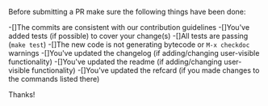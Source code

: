 Before submitting a PR make sure the following things have been done:

-[]The commits are consistent with our contribution guidelines
-[]You've added tests (if possible) to cover your change(s)
-[]All tests are passing (`make test`)
-[]The new code is not generating bytecode or `M-x checkdoc` warnings
-[]You've updated the changelog (if adding/changing user-visible functionality)
-[]You've updated the readme (if adding/changing user-visible functionality)
-[]You've updated the refcard (if you made changes to the commands listed there)

Thanks!
